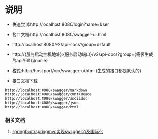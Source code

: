 # 说明
- 快速尝试:http://localhost:8080/login?name=User
- 接口文档:http://localhost:8080/swagger-ui.html 
- http://localhost:8080/v2/api-docs?group=default
- http://{服务启动主机地址}:{服务启动端口}/v2/api-docs?group={需要生成的api所属组name}
- 格式:http://host:port/xxx/swagger-ui.html (生成的接口都是默认的)

- 接口文档下载

```
http://localhost:8080/swagger/markdown
http://localhost:8080/swagger/confluence
http://localhost:8080/swagger/asciidoc
http://localhost:8080/swagger/json
http://localhost:8080/swagger/html
```

### 相关文档
1. [springboot/springmvc实现swagger2/及国际化](https://github.com/MusicXi/note/tree/master/java/third_lib/swagger2)














